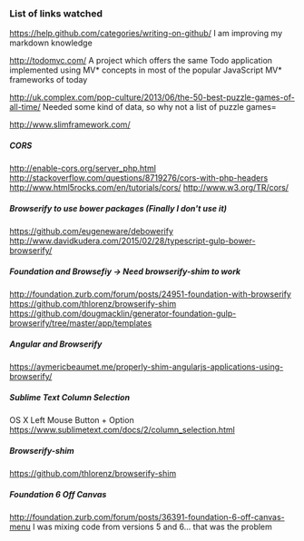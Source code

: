 ### List of links watched
https://help.github.com/categories/writing-on-github/
I am improving my markdown knowledge

http://todomvc.com/
A project which offers the same Todo application implemented using MV* concepts in most of the popular JavaScript MV* frameworks of today

http://uk.complex.com/pop-culture/2013/06/the-50-best-puzzle-games-of-all-time/
Needed some kind of data, so why not a list of puzzle games=

http://www.slimframework.com/

##### CORS
http://enable-cors.org/server_php.html
http://stackoverflow.com/questions/8719276/cors-with-php-headers
http://www.html5rocks.com/en/tutorials/cors/
http://www.w3.org/TR/cors/

##### Browserify to use bower packages (Finally I don't use it)
https://github.com/eugeneware/debowerify
http://www.davidkudera.com/2015/02/28/typescript-gulp-bower-browserify/

##### Foundation and Browsefiy -> Need browserify-shim to work
http://foundation.zurb.com/forum/posts/24951-foundation-with-browserify
https://github.com/thlorenz/browserify-shim
https://github.com/dougmacklin/generator-foundation-gulp-browserify/tree/master/app/templates

##### Angular and Browserify
https://aymericbeaumet.me/properly-shim-angularjs-applications-using-browserify/

##### Sublime Text Column Selection
OS X Left Mouse Button + Option
https://www.sublimetext.com/docs/2/column_selection.html

##### Browserify-shim
https://github.com/thlorenz/browserify-shim

##### Foundation 6 Off Canvas 
http://foundation.zurb.com/forum/posts/36391-foundation-6-off-canvas-menu
I was mixing code from versions 5 and 6... that was the problem